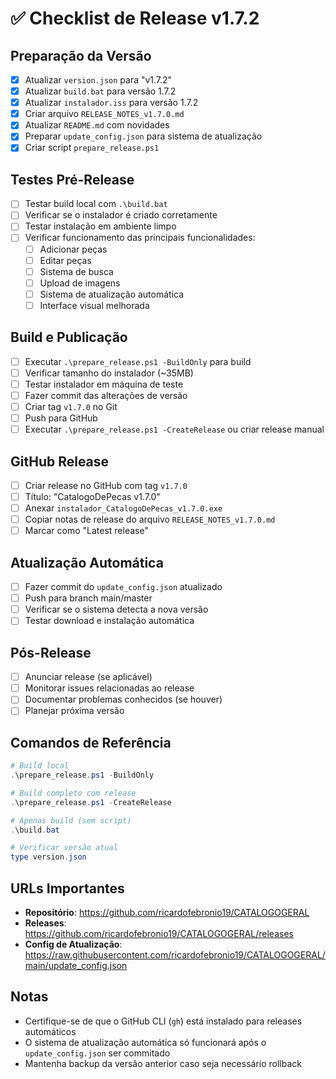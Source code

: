 # ✅ Checklist de Release v1.7.2

## Preparação da Versão

- [x] Atualizar `version.json` para "v1.7.2"
- [x] Atualizar `build.bat` para versão 1.7.2
- [x] Atualizar `instalador.iss` para versão 1.7.2
- [x] Criar arquivo `RELEASE_NOTES_v1.7.0.md`
- [x] Atualizar `README.md` com novidades
- [x] Preparar `update_config.json` para sistema de atualização
- [x] Criar script `prepare_release.ps1`

## Testes Pré-Release

- [ ] Testar build local com `.\build.bat`
- [ ] Verificar se o instalador é criado corretamente
- [ ] Testar instalação em ambiente limpo
- [ ] Verificar funcionamento das principais funcionalidades:
  - [ ] Adicionar peças
  - [ ] Editar peças
  - [ ] Sistema de busca
  - [ ] Upload de imagens
  - [ ] Sistema de atualização automática
  - [ ] Interface visual melhorada

## Build e Publicação

- [ ] Executar `.\prepare_release.ps1 -BuildOnly` para build
- [ ] Verificar tamanho do instalador (~35MB)
- [ ] Testar instalador em máquina de teste
- [ ] Fazer commit das alterações de versão
- [ ] Criar tag `v1.7.0` no Git
- [ ] Push para GitHub
- [ ] Executar `.\prepare_release.ps1 -CreateRelease` ou criar release manual

## GitHub Release

- [ ] Criar release no GitHub com tag `v1.7.0`
- [ ] Título: "CatalogoDePecas v1.7.0"
- [ ] Anexar `instalador_CatalogoDePecas_v1.7.0.exe`
- [ ] Copiar notas de release do arquivo `RELEASE_NOTES_v1.7.0.md`
- [ ] Marcar como "Latest release"

## Atualização Automática

- [ ] Fazer commit do `update_config.json` atualizado
- [ ] Push para branch main/master
- [ ] Verificar se o sistema detecta a nova versão
- [ ] Testar download e instalação automática

## Pós-Release

- [ ] Anunciar release (se aplicável)
- [ ] Monitorar issues relacionadas ao release
- [ ] Documentar problemas conhecidos (se houver)
- [ ] Planejar próxima versão

## Comandos de Referência

```powershell
# Build local
.\prepare_release.ps1 -BuildOnly

# Build completo com release
.\prepare_release.ps1 -CreateRelease

# Apenas build (sem script)
.\build.bat

# Verificar versão atual
type version.json
```

## URLs Importantes

- **Repositório**: https://github.com/ricardofebronio19/CATALOGOGERAL
- **Releases**: https://github.com/ricardofebronio19/CATALOGOGERAL/releases
- **Config de Atualização**: https://raw.githubusercontent.com/ricardofebronio19/CATALOGOGERAL/main/update_config.json

## Notas

- Certifique-se de que o GitHub CLI (`gh`) está instalado para releases automáticos
- O sistema de atualização automática só funcionará após o `update_config.json` ser commitado
- Mantenha backup da versão anterior caso seja necessário rollback